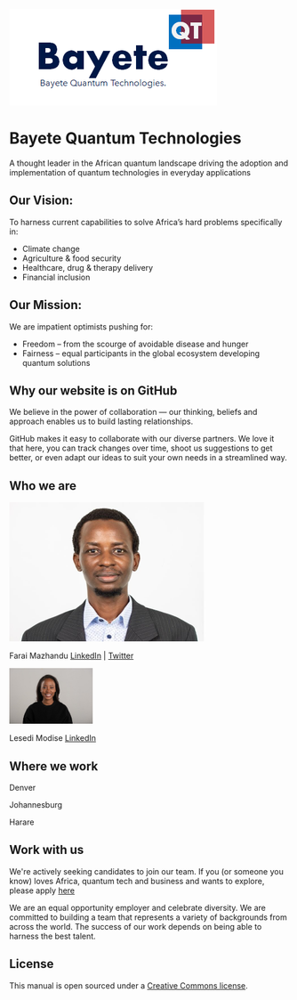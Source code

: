 <img src="https://github.com/faraimazh/quantumtech.africa/blob/main/images/Bayete%20Quantum%20Technologies.png">

# Bayete Quantum Technologies

A thought leader in the African quantum landscape driving the adoption and implementation of quantum technologies in everyday applications

## Our Vision:
To harness current capabilities to solve Africa’s hard problems specifically in:
- Climate change 
- Agriculture & food security
- Healthcare, drug & therapy delivery
- Financial inclusion

## Our Mission: 
We are impatient optimists pushing for:
- Freedom – from the scourge of avoidable disease and hunger
- Fairness – equal participants in the global ecosystem developing quantum solutions

## Why our website is on GitHub

We believe in the power of collaboration — our thinking, beliefs and approach enables us to build lasting relationships.

GitHub makes it easy to collaborate with our diverse partners. We love it that here, you can track changes over time, shoot us suggestions to get better, or even adapt our ideas to suit your own needs in a streamlined way.

## Who we are

<img src="https://github.com/faraimazh/quantumtech.africa/blob/main/images/FaraiHeadshot2.jpg" width="350" height="250">

Farai Mazhandu [LinkedIn](https://www.linkedin.com/in/farai-mazhandu-83b5271b/) | [Twitter](https://twitter.com/FaraiMazhandu)

<img src="https://github.com/faraimazh/quantumtech.africa/blob/main/images/LesediRTWNew.jpg" width="150" height="100">

Lesedi Modise [LinkedIn](https://www.linkedin.com/in/lesedi-modise-10288b73/)

## Where we work

Denver

Johannesburg

Harare

## Work with us

We're actively seeking candidates to join our team. If you (or someone you know) loves Africa, quantum tech and business and wants to explore, please apply [here](info@bayetequantum.tech)

We are an equal opportunity employer and celebrate diversity. We are committed to building a team that represents a variety of backgrounds from across the world. The success of our work depends on being able to harness the best talent.

## License

This manual is open sourced under a [Creative Commons license](https://creativecommons.org/licenses/by/3.0/deed.en_US).


